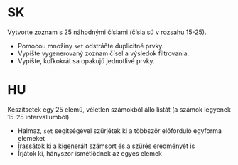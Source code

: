 # SK
Vytvorte zoznam s 25 náhodnými číslami (čísla sú v rozsahu 15-25). 
- Pomocou množiny `set` odstráňte duplicitné prvky.
- Vypíšte vygenerovaný zoznam čísel a výsledok filtrovania.
- Vypíšte, koľkokrát sa opakujú jednotlivé prvky.

# HU
Készítsetek egy 25 elemű, véletlen számokból álló listát (a számok legyenek 15-25 intervallumból). 
- Halmaz, `set` segítségével szűrjétek ki a többször előforduló egyforma elemeket
- Írassátok ki a kigenerált számsort és a szűrés eredményét is
- Írjátok ki, hányszor ismétlődnek az egyes elemek 

